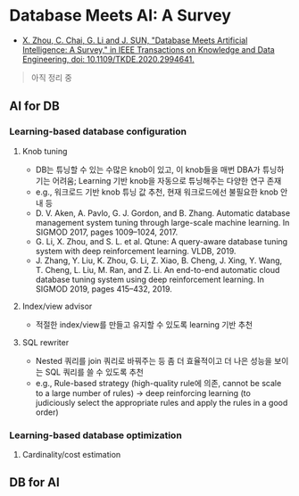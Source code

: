 # Database Meets AI: A Survey

- [X. Zhou, C. Chai, G. Li and J. SUN, "Database Meets Artificial Intelligence: A Survey," in IEEE Transactions on Knowledge and Data Engineering, doi: 10.1109/TKDE.2020.2994641.](https://ieeexplore.ieee.org/document/9094012)

> 아직 정리 중

## AI for DB

### Learning-based database configuration

1. Knob tuning
    - DB는 튜닝할 수 있는 수많은 knob이 있고, 이 knob들을 매번 DBA가 튜닝하기는 어려움; Learning 기반 knob을 자동으로 튜닝해주는 다양한 연구 존재
    - e.g., 워크로드 기반 knob 튜닝 값 추천, 현재 워크로드에선 불필요한 knob 안내 등
    - D. V. Aken, A. Pavlo, G. J. Gordon, and B. Zhang. Automatic database management system tuning through large-scale machine learning. In SIGMOD 2017, pages 1009–1024, 2017.
    - G. Li, X. Zhou, and S. L. et al. Qtune: A query-aware database tuning system with deep reinforcement learning. VLDB, 2019.
    - J. Zhang, Y. Liu, K. Zhou, G. Li, Z. Xiao, B. Cheng, J. Xing, Y. Wang, T. Cheng, L. Liu, M. Ran, and Z. Li. An end-to-end automatic cloud database tuning system using deep reinforcement learning. In SIGMOD 2019, pages 415–432, 2019.

2. Index/view advisor
    - 적절한 index/view를 만들고 유지할 수 있도록 learning 기반 추천

3. SQL rewriter
    - Nested 쿼리를 join 쿼리로 바꿔주는 등 좀 더 효율적이고 더 나은 성능을 보이는 SQL 쿼리를 쓸 수 있도록 추천
    - e.g., Rule-based strategy (high-quality rule에 의존, cannot be scale to a large number of rules) -> deep reinforcing learning (to judiciously select the appropriate rules and apply the rules in a good order)

### Learning-based database optimization

1. Cardinality/cost estimation


## DB for AI
